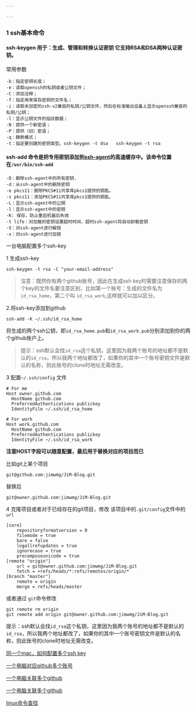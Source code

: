 ```yaml
---

---
```


### 1 ssh基本命令

#### ssh-keygen 用于：生成、管理和转换认证密钥 它支持RSA和DSA两种认证密钥。

常用参数 

```
-b：指定密钥长度；
-e：读取openssh的私钥或者公钥文件；
-C：添加注释；
-f：指定用来保存密钥的文件名；
-i：读取未加密的ssh-v2兼容的私钥/公钥文件，然后在标准输出设备上显示openssh兼容的私钥/公钥；
-l：显示公钥文件的指纹数据；
-N：提供一个新密语；
-P：提供（旧）密语；
-q：静默模式；
-t：指定要创建的密钥类型。ssh-keygen -t dsa   ssh-keygen -t rsa
```

#### ssh-add **命令**是把专用密钥添加到[ssh-agent](http://man.linuxde.net/ssh-agent)的高速缓存中。该命令位置在`/usr/bin/ssh-add`

```
-D：删除ssh-agent中的所有密钥.
-d：从ssh-agent中的删除密钥
-e pkcs11：删除PKCS#11共享库pkcs1提供的钥匙。
-s pkcs11：添加PKCS#11共享库pkcs1提供的钥匙。
-L：显示ssh-agent中的公钥
-l：显示ssh-agent中的密钥
-K: 保存，防止重启机器后失效
-t life：对加载的密钥设置超时时间，超时ssh-agent将自动卸载密钥
-X：对ssh-agent进行解锁
-x：对ssh-agent进行加锁
```

一台电脑配置多个ssh-key

1 生成ssh-key

```
ssh-keygen -t rsa -C "your-email-address"
```

> 注意：既然你有两个github账号，因此在生成ssh key时需要注意保存的两个key的文件名要注意区别，比如第一个账号：生成的文件名为`id_rsa_home`，第二个叫 `id_rsa_work`,这样就可以加以区分。

2.将ssh-key添加到github

```
ssh-add -K ~/.ssh/id_rsa_home
```



将生成的两个ssh公钥，即`id_rsa_home.pub`和`id_rsa_work.pub`分别添加到你的两个github账户上。

> 提示：ssh默认会找`id_rsa`这个私钥，这里因为我两个账号的地址都不是默认的`id_rsa`，所以我两个地址都改了，如果你的其中一个账号密钥文件是默认的名称，则此账号的clone时地址无需改变。

3 配置`~/.ssh/config` 文件

```
# For me
Host owner.github.com
  HostName github.com
  PreferredAuthentications publickey
  IdentityFile ~/.ssh/id_rsa_home

# For work  
Host work.github.com
  HostName github.com
  PreferredAuthentications publickey
  IdentityFile ~/.ssh/id_rsa_work
```

**注意HOST字段可以随意配置，最后用于替换对应的项目而已**

比如git上某个项目

```
git@github.com:jimwmg/JiM-Blog.git
```

替换后

```
git@owner.github.com:jimwmg/JiM-Blog.git
```

4 克隆项目或者对于已经存在的git项目，修改 该项目中的`.git/config`文件中的`url`

```
[core]
	repositoryformatversion = 0
	filemode = true
	bare = false
	logallrefupdates = true
	ignorecase = true
	precomposeunicode = true
[remote "origin"]
	url = git@owner.github.com:jimwmg/JiM-Blog.git
	fetch = +refs/heads/*:refs/remotes/origin/*
[branch "master"]
	remote = origin
	merge = refs/heads/master

```

或者通过 `git`命令修改

```
git remote rm origin 
git remote add origin git@owner.github.com:jimwmg/JiM-Blog.git
```

提示：ssh默认会找`id_rsa`这个私钥，这里因为我两个账号的地址都不是默认的`id_rsa`，所以我两个地址都改了，如果你的其中一个账号密钥文件是默认的名称，则此账号的clone时地址无需改变。



[同一个mac，如何配置多个ssh key](http://shinancao.cn/2016/12/18/Programming-Git-1/)

[一个电脑对应github多个账号](https://segmentfault.com/q/1010000000835302)

[一个电脑关联多个github](https://www.jianshu.com/p/4e9451b5dc11)

[一个电脑关联多个github](https://www.4spaces.org/a-pc-many-githubs/)

[linux命令查找](https://wangchujiang.com/linux-command/c/type.html)